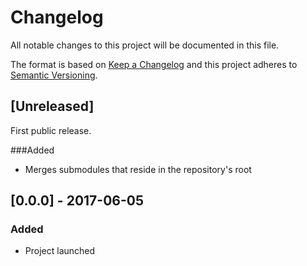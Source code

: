 # Changelog

All notable changes to this project will be documented in this file.

The format is based on [Keep a Changelog](http://keepachangelog.com/en/1.0.0/)
and this project adheres to [Semantic Versioning](http://semver.org/spec/v2.0.0.html).



## [Unreleased]

First public release.

###Added
- Merges submodules that reside in the repository's root



## [0.0.0] - 2017-06-05
### Added
- Project launched
